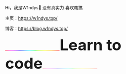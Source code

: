 Hi，我是W1ndys👋
没有真实力
喜欢瞎搞

主页：https://w1ndys.top/

博客：https://blog.w1ndys.top/

<img width='35%' src='https://github.com/abdulrahim-ramadan/abdulrahim-ramadan/blob/main/Files/line.gif' alt="Line Image"><span style='font-size: 50px; width: 20%;'>__Learn to code__</span><img width='35%' src='https://github.com/abdulrahim-ramadan/abdulrahim-ramadan/blob/main/Files/line.gif' alt="Line Image">
